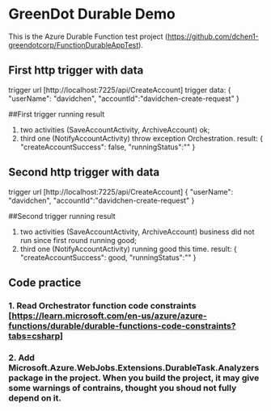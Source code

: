 # GreenDot Durable Demo


This is the Azure Durable Function test project (https://github.com/dchen1-greendotcorp/FunctionDurableAppTest).

## First http trigger with data
trigger url [http://localhost:7225/api/CreateAccount]
trigger data: 
{
  "userName": "davidchen",
  "accountId":"davidchen-create-request"
}

##First trigger running result
1. two activities (SaveAccountActivity, ArchiveAccount) ok;
2. third one (NotifyAccountActivity) throw exception Orchestration. 
result:
{
	"createAccountSuccess": false,
	"runningStatus":""
}

## Second http trigger with data
trigger url [http://localhost:7225/api/CreateAccount]
{
  "userName": "davidchen",
  "accountId":"davidchen-create-request"
}

##Second trigger running result
1. two activities (SaveAccountActivity, ArchiveAccount) business did not run since first round running good;
2. third one (NotifyAccountActivity) running good this time. 
result:
{
	"createAccountSuccess": good,
	"runningStatus":""
}

## Code practice

### 1. Read Orchestrator function code constraints [https://learn.microsoft.com/en-us/azure/azure-functions/durable/durable-functions-code-constraints?tabs=csharp]

### 2. Add Microsoft.Azure.WebJobs.Extensions.DurableTask.Analyzers package in the project. When you build the project, it may give some warnings of contrains, thought you shoud not fully depend on it.




